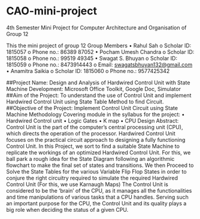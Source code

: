 # CAO-mini-project
4th Semester Mini Project for Computer Architecture and Organisation of Group 12

This the mini project of group 12 
Group Members
• Rahul Sah
o Scholar ID: 1815057
o Phone no.: 86389 87052
• Pocham Umesh Chandra
o Scholar ID: 1815058
o Phone no.: 99519 49345
• Swagat S. Bhuyan
o Scholar ID: 1815059
o Phone no.: 8473914443
o Email: swagatsbhuyan132@gmail.com
• Anamitra Saikia
o Scholar ID: 1815060
o Phone no.: 9577425342

##Project Name: Design and Analysis of Hardwired Control Unit with State Machine
Development: Microsoft Office Toolkit, Google Doc, Simulator
##Aim of the Project: To understand the use of Control Unit and implement Hardwired Control Unit
using State Table Method to find Circuit.
##Objective of the Project: Implement Control Unit Circuit using State Machine Methodology
Covering module in the syllabus for the project:
• Hardwired Control unit
• Logic Gates
• K map
• CPU Design
Abstract: Control Unit is the part of the computer’s central processing unit (CPU), which directs the
operation of the processor. Hardwired Control Unit focuses on the practical circuit approach to
designing a fully functioning Control Unit. In this Project, we sort to find a suitable State Machine to
replicate the workings of an optimized Hardwired Control Unit. For this, we ball park a rough idea for
the State Diagram following an algorithmic flowchart to make the final set of states and transitions. We
then Proceed to Solve the State Tables for the various Variable Flip Flop States in order to conjure the
right circuitry required to simulate the required Hardwired Control Unit (For this, we use Karnaugh
Maps) The Control Unit is considered to be the ‘brain’ of the CPU, as it manages all the functionalities
and time manipulations of various tasks that a CPU handles. Serving such an important purpose for the
CPU, the Control Unit and its quality plays a big role when deciding the status of a given CPU.
